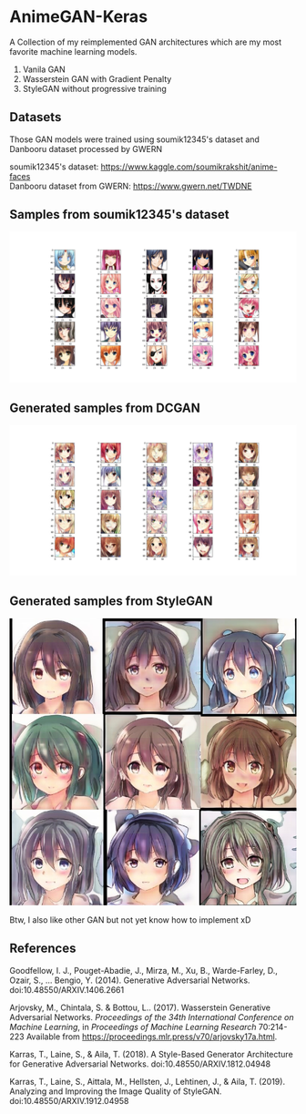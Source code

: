 # AnimeGAN-Keras
A Collection of my reimplemented GAN architectures which are my most favorite machine learning models.

1. Vanila GAN
2. Wasserstein GAN with Gradient Penalty
3. StyleGAN without progressive training

## Datasets

Those GAN models were trained using soumik12345's dataset and Danbooru dataset processed by GWERN

soumik12345's dataset: https://www.kaggle.com/soumikrakshit/anime-faces <br>
Danbooru dataset from GWERN: https://www.gwern.net/TWDNE

## Samples from soumik12345's dataset
![Training_Samples](Training_Samples.jpg)

## Generated samples from DCGAN
![DCGAN_Preview](DCGANPreview.jpg)

## Generated samples from StyleGAN
![StyleGAN_Preview](StyleGANPreview.jpg)


Btw, I also like other GAN but not yet know how to implement xD

## References

Goodfellow, I. J., Pouget-Abadie, J., Mirza, M., Xu, B., Warde-Farley, D., Ozair, S., … Bengio, Y. (2014). Generative Adversarial Networks. doi:10.48550/ARXIV.1406.2661 <br>

Arjovsky, M., Chintala, S. &amp; Bottou, L.. (2017). Wasserstein Generative Adversarial Networks. <i>Proceedings of the 34th International Conference on Machine Learning</i>, in <i>Proceedings of Machine Learning Research</i> 70:214-223 Available from https://proceedings.mlr.press/v70/arjovsky17a.html.  <br>

Karras, T., Laine, S., & Aila, T. (2018). A Style-Based Generator Architecture for Generative Adversarial Networks. doi:10.48550/ARXIV.1812.04948 <br>

Karras, T., Laine, S., Aittala, M., Hellsten, J., Lehtinen, J., & Aila, T. (2019). Analyzing and Improving the Image Quality of StyleGAN. doi:10.48550/ARXIV.1912.04958
